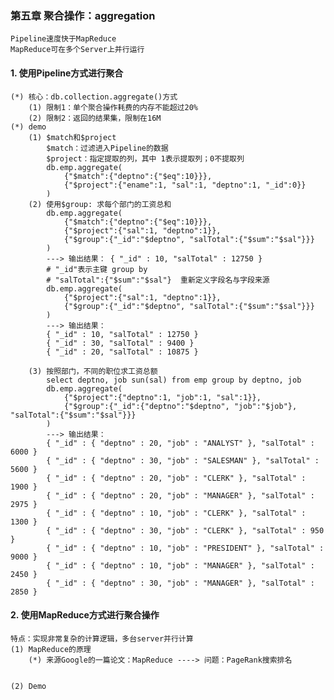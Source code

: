 ### 第五章 聚合操作：aggregation
    Pipeline速度快于MapReduce
    MapReduce可在多个Server上并行运行

#### 1. 使用Pipeline方式进行聚合
    (*) 核心：db.collection.aggregate()方式
        (1) 限制1：单个聚合操作耗费的内存不能超过20%
        (2) 限制2：返回的结果集，限制在16M
    (*) demo
        (1) $match和$project
            $match：过滤进入Pipeline的数据
            $project：指定提取的列，其中 1表示提取列；0不提取列
            db.emp.aggregate(
                {"$match":{"deptno":{"$eq":10}}},
                {"$project":{"ename":1, "sal":1, "deptno":1, "_id":0}}
            )
        (2) 使用$group: 求每个部门的工资总和
            db.emp.aggregate(
                {"$match":{"deptno":{"$eq":10}}},
                {"$project":{"sal":1, "deptno":1}},
                {"$group":{"_id":"$deptno", "salTotal":{"$sum":"$sal"}}}   
            )
            ---> 输出结果： { "_id" : 10, "salTotal" : 12750 }
            # "_id"表示主键 group by
            # "salTotal":{"$sum":"$sal"}  重新定义字段名与字段来源
            db.emp.aggregate(
                {"$project":{"sal":1, "deptno":1}},
                {"$group":{"_id":"$deptno", "salTotal":{"$sum":"$sal"}}}
            )
            ---> 输出结果：
            { "_id" : 10, "salTotal" : 12750 }
            { "_id" : 30, "salTotal" : 9400 }
            { "_id" : 20, "salTotal" : 10875 }
        
        (3) 按照部门，不同的职位求工资总额
            select deptno, job sun(sal) from emp group by deptno, job
            db.emp.aggregate(
                {"$project":{"deptno":1, "job":1, "sal":1}},
                {"$group":{"_id":{"deptno":"$deptno", "job":"$job"}, "salTotal":{"$sum":"$sal"}}}
            )
            ---> 输出结果：
            { "_id" : { "deptno" : 20, "job" : "ANALYST" }, "salTotal" : 6000 }
            { "_id" : { "deptno" : 30, "job" : "SALESMAN" }, "salTotal" : 5600 }
            { "_id" : { "deptno" : 20, "job" : "CLERK" }, "salTotal" : 1900 }
            { "_id" : { "deptno" : 20, "job" : "MANAGER" }, "salTotal" : 2975 }
            { "_id" : { "deptno" : 10, "job" : "CLERK" }, "salTotal" : 1300 }
            { "_id" : { "deptno" : 30, "job" : "CLERK" }, "salTotal" : 950 }
            { "_id" : { "deptno" : 10, "job" : "PRESIDENT" }, "salTotal" : 9000 }
            { "_id" : { "deptno" : 10, "job" : "MANAGER" }, "salTotal" : 2450 }
            { "_id" : { "deptno" : 30, "job" : "MANAGER" }, "salTotal" : 2850 }

#### 2. 使用MapReduce方式进行聚合操作
    特点：实现非常复杂的计算逻辑，多台server并行计算
    (1) MapReduce的原理
        (*) 来源Google的一篇论文：MapReduce ----> 问题：PageRank搜索排名
        
        
    (2) Demo

